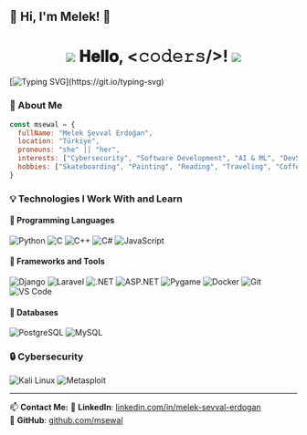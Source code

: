 ## 🌟 Hi, I'm **Melek**! 👋

<h1 align="center">
  <img src="https://github.com/msewal/msewal/blob/main/GIF/Earth.gif">
  𝐇𝐞𝐥𝐥𝐨, &lt;𝚌𝚘𝚍𝚎𝚛𝚜/&gt;!
  <img src="https://github.com/msewal/msewal/blob/main/GIF/Hi.gif" />
</h1>

[![Typing SVG](https://readme-typing-svg.herokuapp.com?color=%2307F738&size=22&center=true&vCenter=true&lines=Hello+There!+;I'm+Melek...;)](https://git.io/typing-svg)

### 🚀 About Me
```javascript
const msewal = {
  fullName: "Melek Şevval Erdoğan",
  location: "Türkiye",
  pronouns: "she" || "her",
  interests: ["Cybersecurity", "Software Development", "AI & ML", "DevSecOps"],
  hobbies: ["Skateboarding", "Painting", "Reading", "Traveling", "Coffee Enthusiast"],
}
```

### 💡 Technologies I Work With and Learn

#### 🔹 Programming Languages
![Python](https://img.shields.io/badge/Python-3670A0?style=for-the-badge&logo=python&logoColor=ffdd54)
![C](https://img.shields.io/badge/C-%2300599C.svg?style=for-the-badge&logo=c&logoColor=white)
![C++](https://img.shields.io/badge/C++-%2300599C.svg?style=for-the-badge&logo=c%2B%2B&logoColor=white)
![C#](https://img.shields.io/badge/C%23-%23239120.svg?style=for-the-badge&logo=c-sharp&logoColor=white)
![JavaScript](https://img.shields.io/badge/JavaScript-%23F7DF1E.svg?style=for-the-badge&logo=javascript&logoColor=black)

#### 🔹 Frameworks and Tools
![Django](https://img.shields.io/badge/Django-%23092E20.svg?style=for-the-badge&logo=django&logoColor=white)
![Laravel](https://img.shields.io/badge/Laravel-%23FF2D20.svg?style=for-the-badge&logo=laravel&logoColor=white)
![.NET](https://img.shields.io/badge/.NET-%23512BD4.svg?style=for-the-badge&logo=dotnet&logoColor=white)
![ASP.NET](https://img.shields.io/badge/ASP.NET-%23512BD4.svg?style=for-the-badge&logo=dotnet&logoColor=white)
![Pygame](https://img.shields.io/badge/Pygame-%23239120.svg?style=for-the-badge&logo=python&logoColor=white)
![Docker](https://img.shields.io/badge/Docker-%230db7ed.svg?style=for-the-badge&logo=docker&logoColor=white)
![Git](https://img.shields.io/badge/Git-%23F05033.svg?style=for-the-badge&logo=git&logoColor=white)
![VS Code](https://img.shields.io/badge/VS%20Code-0078d7.svg?style=for-the-badge&logo=visual-studio-code&logoColor=white)

#### 🔹 Databases
![PostgreSQL](https://img.shields.io/badge/PostgreSQL-%23336791.svg?style=for-the-badge&logo=postgresql&logoColor=white)
![MySQL](https://img.shields.io/badge/MySQL-%2300f.svg?style=for-the-badge&logo=mysql&logoColor=white)

### 🔒 Cybersecurity
![Kali Linux](https://img.shields.io/badge/Kali_Linux-557C94?style=for-the-badge&logo=kali-linux&logoColor=white)
![Metasploit](https://img.shields.io/badge/Metasploit-4891DC?style=for-the-badge&logo=metasploit&logoColor=white)

---

📫 **Contact Me:**
📌 **LinkedIn**: [linkedin.com/in/melek-sevval-erdogan](https://linkedin.com/in/melek-sevval-erdogan)  
📌 **GitHub**: [github.com/msewal](https://github.com/msewal)
